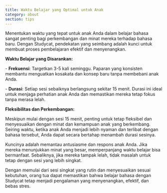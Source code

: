 ```yaml
---
title: Waktu Belajar yang Optimal untuk Anak
category: about
section: tips
---
```

Menentukan waktu yang tepat untuk anak Anda dalam belajar bahasa sangat penting bagi perkembangan dan minat mereka terhadap bahasa baru. Dengan Studycat, pendekatan yang seimbang adalah kunci untuk membuat proses pembelajaran efektif dan menyenangkan.


**Waktu Belajar yang Disarankan:**


\- **Frekuensi**: Targetkan 3\-5 kali seminggu. Paparan yang konsisten membantu menguatkan kosakata dan konsep baru tanpa membebani anak Anda.


\- **Durasi**: Setiap sesi sebaiknya berlangsung sekitar 15 menit. Durasi ini ideal untuk menjaga perhatian anak Anda dan memastikan mereka tetap fokus tanpa merasa lelah.


**Fleksibilitas dan Perkembangan:**


Meskipun mulai dengan sesi 15 menit, penting untuk tetap fleksibel dan menyesuaikan dengan minat dan kemampuan anak yang berkembang. Seiring waktu, ketika anak Anda menjadi lebih nyaman dan terlibat dengan bahasa tersebut, Anda dapat secara bertahap menambah durasi sesinya.


Kuncinya adalah memantau antusiasme dan respons anak Anda. Jika mereka menunjukkan minat yang besar, memperpanjang waktu belajar bisa bermanfaat. Sebaliknya, jika mereka tampak lelah, tidak masalah untuk tetap dengan sesi yang lebih singkat.


Dengan memulai dari sesi singkat yang rutin dan menyesuaikan sesuai kebutuhan, orang tua dapat memastikan bahwa belajar bahasa dengan Studycat tetap menjadi pengalaman yang menyenangkan, efektif, dan bebas stres.